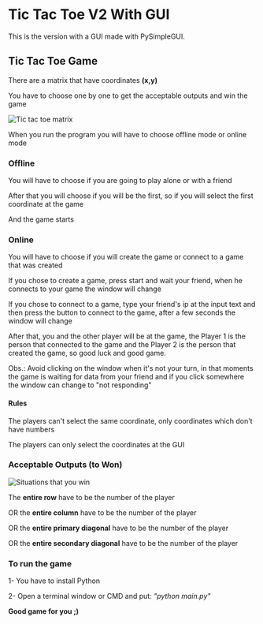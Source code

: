 # Tic Tac Toe V2 With GUI
This is the version with a GUI made with PySimpleGUI.

## Tic Tac Toe Game

There are a matrix that have coordinates **(x,y)**

You have to choose one by one to get the acceptable outputs and win the game

![Tic tac toe matrix](https://geneticaebioquimica.files.wordpress.com/2016/06/ohe9qqo.png?w=676)

When you run the program you will have to choose offline mode or online mode

### Offline
You will have to choose if you are going to play alone or with a friend

After that you will choose if you will be the first, so if you will select the first coordinate at the game

And the game starts

### Online
You will have to choose if you will create the game or connect to a game that was created

If you chose to create a game, press start and wait your friend, when he connects to your game the window will change

If you chose to connect to a game, type your friend's ip at the input text and then press the button to connect to the game, after a few seconds the window will change

After that, you and the other player will be at the game, the Player 1 is the person that connected to the game and the Player 2 is the person that created the game, so good luck and good game.

Obs.: Avoid clicking on the window when it's not your turn, in that moments the game is waiting for data from your friend and if you click somewhere the window can change to "not responding"

#### Rules
The players can't select the same coordinate, only coordinates which don't have numbers

The players can only select the coordinates at the GUI

### Acceptable Outputs (to Won)

![Situations that you win](https://upload.wikimedia.org/wikipedia/commons/thumb/0/05/Jdv.png/180px-Jdv.png)

The **entire row** have to be the number of the player 

OR the **entire column** have to be the number of the player

OR the **entire primary diagonal** have to be the number of the player

OR the **entire secondary diagonal** have to be the number of the player

### To run the game
1- You have to install Python

2- Open a terminal window or CMD and put: _"python main.py"_

**Good game for you ;)**